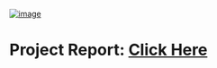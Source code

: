[![image](https://drive.google.com/uc?export=view&id=1RtXiUA796lfnmUsAbSaHnqUUcpxdD-h8)](https://drive.google.com/drive/folders/14d-c-xr-ePVb_pKlZGloNhJ3pAtvyYaa)

# Project Report: [Click Here](https://drive.google.com/drive/folders/14d-c-xr-ePVb_pKlZGloNhJ3pAtvyYaa)
